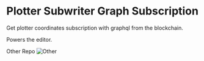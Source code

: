 # Plotter Subwriter Graph Subscription

Get plotter coordinates subscription with graphql from the blockchain.

Powers the editor.

Other Repo ![Other](https://github.com/sriharikapu/ethasketch)

